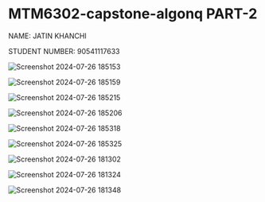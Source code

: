 # MTM6302-capstone-algonq PART-2 
NAME: JATIN KHANCHI

STUDENT NUMBER: 90541117633

![Screenshot 2024-07-26 185153](https://github.com/user-attachments/assets/c796044e-7fdb-4be8-bc45-1a1653568233)

![Screenshot 2024-07-26 185159](https://github.com/user-attachments/assets/a60abb7e-cd5b-4da7-805d-26ef458835ac)

![Screenshot 2024-07-26 185215](https://github.com/user-attachments/assets/f3cd3985-6118-472b-a88c-99d59f68f22e)

![Screenshot 2024-07-26 185206](https://github.com/user-attachments/assets/bfd3f7aa-ccc5-4083-8c20-16db35cf21b0)

![Screenshot 2024-07-26 185318](https://github.com/user-attachments/assets/e8fc1558-15a4-431a-8874-ad97851cce97)

![Screenshot 2024-07-26 185325](https://github.com/user-attachments/assets/dd2c9d33-cb8d-4048-9996-d6672edf8005)

![Screenshot 2024-07-26 181302](https://github.com/user-attachments/assets/5fa7e90a-1025-4963-9b2e-ad198f83212d)

![Screenshot 2024-07-26 181324](https://github.com/user-attachments/assets/2219af56-cbd4-4532-8422-a354c244275d)

![Screenshot 2024-07-26 181348](https://github.com/user-attachments/assets/df26376e-453f-414c-835f-6d5a35d6a4e5)
